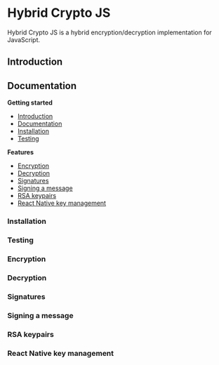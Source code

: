 # Hybrid Crypto JS
Hybrid Crypto JS is a hybrid encryption/decryption implementation for JavaScript.

## Introduction
<a name="introduction" />

## Documentation
<a name="documentation" />

**Getting started**
- [Introduction](#introduction)
- [Documentation](#documentation)
- [Installation](#installation)
- [Testing](#testing)

**Features**
- [Encryption](#encryption)
- [Decryption](#decryption)
- [Signatures](#signatures)
- [Signing a message](#signing-a-message)
- [RSA keypairs](#rsa-keypairs)
- [React Native key management](#rn-key-management)

### Installation
<a name="installation" />

### Testing
<a name="testing" />

### Encryption
<a name="encryption" />

### Decryption
<a name="decryption" />

### Signatures
<a name="signatures" />

### Signing a message
<a name="signing-a-message" />

### RSA keypairs
<a name="rsa-keypairs" />

### React Native key management
<a name="rn-key-management" />

